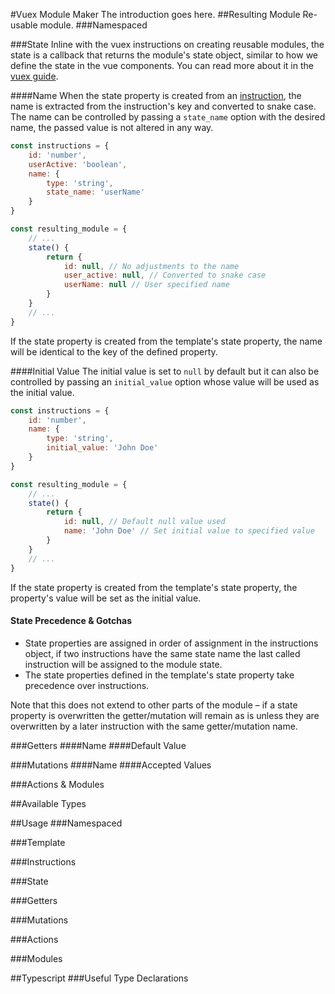 #Vuex Module Maker
The introduction goes here.
##Resulting Module
Re-usable module.
###Namespaced

###State
Inline with the vuex instructions on creating reusable modules, the state is a callback that
returns the module's state object, similar to how we define the state in the vue components.
You can read more about it in the
[vuex guide](https://vuex.vuejs.org/guide/modules.html#module-reuse).

####Name
When the state property is created from an [instruction](#Instructions), the name is extracted
from the instruction's key and converted to snake case. The name can be controlled by passing a
`state_name` option with the desired name, the passed value is not altered in any way.
```javascript
const instructions = {
    id: 'number',
    userActive: 'boolean', 
    name: {
        type: 'string',
        state_name: 'userName'
    }
}

const resulting_module = {
    // ...
    state() {
        return {
            id: null, // No adjustments to the name
            user_active: null, // Converted to snake case
            userName: null // User specified name
        }
    }
    // ...
}
```
If the state property is created from the template's state property, the name will be identical to
the key of the defined property.

####Initial Value
The initial value is set to `null` by default but it can also be controlled by passing an
`initial_value` option whose value will be used as the initial value.
```javascript
const instructions = {
    id: 'number',
    name: {
        type: 'string',
        initial_value: 'John Doe'
    }
}

const resulting_module = {
    // ...
    state() {
        return {
            id: null, // Default null value used
            name: 'John Doe' // Set initial value to specified value
        }
    }
    // ...
}
```
If the state property is created from the template's state property, the property's value will be
set as the initial value.
#### State Precedence & Gotchas
- State properties are assigned in order of assignment in the instructions object, if two
instructions have the same state name the last called instruction will be assigned to the module
state.
- The state properties defined in the template's state property take precedence over
instructions.

Note that this does not extend to other parts of the module – if a state property is overwritten
the getter/mutation will remain as is unless they are overwritten by a later instruction with
the same getter/mutation name.


###Getters
####Name
####Default Value

###Mutations
####Name
####Accepted Values

###Actions & Modules

##Available Types

##Usage
###Namespaced

###Template

###Instructions

###State

###Getters

###Mutations

###Actions

###Modules

##Typescript
###Useful Type Declarations
